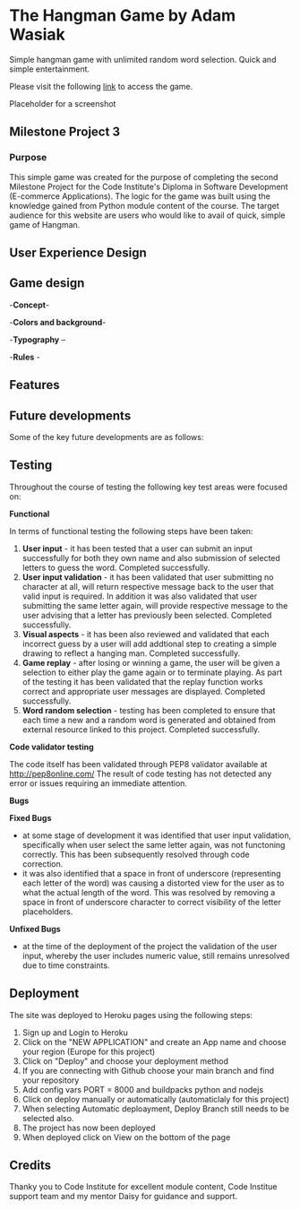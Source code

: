 # The Hangman Game by Adam Wasiak
Simple hangman game with unlimited random word selection.
Quick and simple entertainment.

Please visit the following [link](https://thehangmangame2022.herokuapp.com/) to access the game.

Placeholder for a screenshot

## Milestone Project 3
### Purpose 

This simple game was created for the purpose of completing the second Milestone Project for the Code Institute's Diploma in Software Development (E-commerce Applications). The logic for the game was built using the knowledge gained from Python module content of the course. The target audience for this website are users who would like to avail of quick, simple game of Hangman. 

## User Experience Design  




## Game design 
 

-**Concept**- 

-**Colors and background**- 

-**Typography** – 

-**Rules** - 


## Features 







## Future developments

Some of the key future developments are as follows:



## Testing 
Throughout the course of testing the following key test areas were focused on:

**Functional**

In terms of functional testing the following steps have been taken:

1. **User input** - it has been tested that a user can submit an input successfully for both they own name and also submission of selected letters to guess the word. Completed      successfully.
2. **User input validation** - it has been validated that user submitting no character at all, will return respective message back to the user that valid input is required.
   In addition it was also validated that user submitting the same letter again, will provide respective message to the user advising that a letter has previously been selected.
   Completed successfully.
3. **Visual aspects** -  it has been also reviewed and validated that each incorrect guess by a user will add addtional step to creating a simple drawing to reflect a hanging      man. Completed successfully.
4. **Game replay** - after losing or winning a game, the user will be given a selection to either play the game again or to terminate playing. As part of the testing it has been    validated that the replay function works correct and appropriate user messages are displayed. Completed successfully.
5. **Word random selection** - testing has been completed to ensure that each time a new and a random word is generated and obtained from external resource linked to this          project. Completed successfully.


**Code validator testing**

The code itself has been validated through PEP8 validator available at http://pep8online.com/
The result of code testing has not detected any error or issues requiring an immediate attention.




**Bugs**

  **Fixed Bugs**
  
  - at some stage of development it was identified that user input validation, specifically when user select the same letter again, was not functoning correctly. This has been       subsequently resolved through code correction.
  - it was also identified that a space in front of underscore (representing each letter of the word) was causing a distorted view for the user as to what the actual length of       the word. This was resolved by removing a space in front of underscore character to correct visibility of the letter placeholders.
   
  
  **Unfixed Bugs**
  
  - at the time of the deployment of the project the validation of the user input, whereby the user includes numeric value, still remains unresolved due to time constraints.
  
  
  


 
## Deployment 

The site was deployed to Heroku pages using the following steps:

1. Sign up and Login to Heroku
2. Click on the "NEW APPLICATION" and create an App name and choose your region (Europe for this project)
3. Click on "Deploy" and choose your deployment method
4. If you are connecting with Github choose your main branch and find your repository
5. Add config vars PORT = 8000 and buildpacks python and nodejs
6. Click on deploy manually or automatically (automaticlaly for this project)
7. When selecting Automatic deploayment, Deploy Branch still needs to be selected also.
8. The project has now been deployed
9. When deployed click on View on the bottom of the page

## Credits



Thanky you to Code Institute for excellent module content, Code Institue support team and my mentor Daisy for guidance and support.













